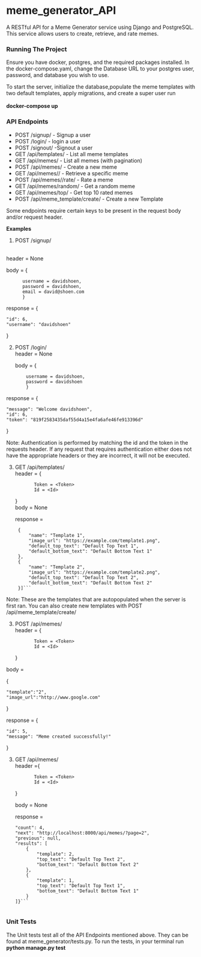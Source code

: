 # meme_generator_API
A RESTful API for a Meme Generator service using Django and PostgreSQL. This service allows users to create, retrieve, and rate memes.

<h3>Running The Project</h3>
Ensure you have docker, postgres, and the required packages installed. In the docker-compose.yaml, change the Database URL to your postgres user, password, and database you wish to use.

To start the server, initialize the database,populate the meme templates with two default templates, apply migrations, and create a super user run 
<br>
<br>
__docker-compose up__

<h3>API Endpoints</h3>

   - POST /signup/ - Signup a user
   - POST /login/ - login a user
   - POST /signout/ -Signout a user
   - GET /api/templates/ - List all meme templates 
   - GET /api/memes/ - List all memes (with pagination) 
   - POST /api/memes/ - Create a new meme 
   - GET /api/memes/<id>/ - Retrieve a specific meme 
   - POST /api/memes/<id>/rate/ - Rate a meme  
   - GET /api/memes/random/ - Get a random meme 
   - GET /api/memes/top/ - Get top 10 rated memes
   - POST /api/meme_template/create/ - Create a new Template 

  Some endpoints require certain keys to be present in the request body and/or request header. 

  **Examples**

  1) POST /signup/
  <br>
  header = None
  
  body = {
  
          username = davidshoen,
          password = davidshoen,
          email = david@shoen.com
          }

  response = {
  
    "id": 6,
    "username": "davidshoen"
   }

2) POST /login/
   <br>
   header = None
   
   body = {
   
           username = davidshoen,
           password = davidshoen
           }

  response = {
  
    "message": "Welcome davidshoen",
    "id": 6,
    "token": "819f2583435daf55d4a15e4fa6afe46fe913396d"
}

  Note: Authentication is performed by matching the id and the token in the requests header. If any request that requires authentication either does not have the appropriate headers or they are incorrect, it will not be executed.

3) GET /api/templates/
   <br>
     header = {

              Token = <Token>
              Id = <Id>
     }
   <br>
   body = None

   response =

   ```[
    {
        "name": "Template 1",
        "image_url": "https://example.com/template1.png",
        "default_top_text": "Default Top Text 1",
        "default_bottom_text": "Default Bottom Text 1"
    },
    {
        "name": "Template 2",
        "image_url": "https://example.com/template2.png",
        "default_top_text": "Default Top Text 2",
        "default_bottom_text": "Default Bottom Text 2"
    }]```

Note: These are the templates that are autopopulated when the server is first ran. You can also create new templates with POST /api/meme_template/create/

3) POST /api/memes/
   <br>
     header = {

              Token = <Token>
              Id = <Id>
     }

  body =

   {

    "template":"2",
    "image_url":"http://www.google.com"

}

  response = {
  
    "id": 5,
    "message": "Meme created successfully!"
}

3) GET /api/memes/
   <br>
     header ={

              Token = <Token>
              Id = <Id>
     }
     
     body = None

     response =

    ```{
    "count": 4,
    "next": "http://localhost:8000/api/memes/?page=2",
    "previous": null,
    "results": [
        {
            "template": 2,
            "top_text": "Default Top Text 2",
            "bottom_text": "Default Bottom Text 2"
        },
        {
            "template": 1,
            "top_text": "Default Top Text 1",
            "bottom_text": "Default Bottom Text 1"
        }
    ]}```


<h3>Unit Tests</h3>
The Unit tests test all of the API Endpoints mentioned above. They can be found at meme_generator/tests.py. To run the tests, in your terminal run
<strong>python manage.py test</strong>



     
     
  
